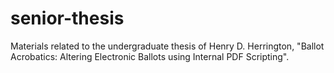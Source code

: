 # senior-thesis

Materials related to the undergraduate thesis of Henry D. Herrington, "Ballot Acrobatics: Altering Electronic Ballots using Internal PDF Scripting".

